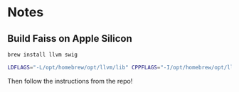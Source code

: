 # Notes

## Build Faiss on Apple Silicon

```bash
brew install llvm swig
```

```bash
LDFLAGS="-L/opt/homebrew/opt/llvm/lib" CPPFLAGS="-I/opt/homebrew/opt/llvm/include" CXX=/opt/homebrew/opt/llvm/bin/clang++ CC=/opt/homebrew/opt/llvm/bin/clang cmake -DFAISS_ENABLE_GPU=OFF -B build .
```

Then follow the instructions from the repo!